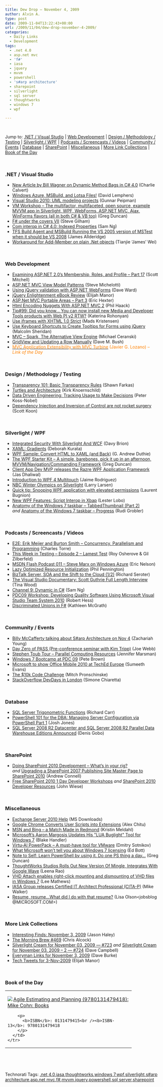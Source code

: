```yaml
---
title: Dew Drop – November 4, 2009
author: Alvin A.
type: post
date: 2009-11-04T13:22:43+00:00
url: /2009/11/04/dew-drop-november-4-2009/
categories:
  - Daily Links
  - Development
tags:
  - .net 4.0
  - asp.net mvc
  - 'f#'
  - iasa
  - jquery
  - mvvm
  - powershell
  - 's#arp architecture'
  - sharepoint
  - silverlight
  - sql server
  - thoughtworks
  - windows 7
  - wpf

---
```

&#160;

Jump to: [.NET / Visual Studio][1] | [Web Development][2] | [Design / Methodology / Testing][3] | [Silverlight / WPF][4] | [Podcasts / Screencasts / Videos][5] | [Community / Events][6] | [Database][7] | [SharePoint][8] | [Miscellaneous][9] | [More Link Collections][10] | [Book of the Day][11] 

&#160;

### <a name="dotnet"></a>.NET / Visual Studio

  * [New Article by Bill Wagner on Dynamic Method Bags in C# 4.0][12] (Charlie Calvert)
  * [Windows Azure, MSBuild, and Lotsa Files!][13] (David Lemphers)
  * [Visual Studio 2010: UML modeling projects][14] (Gunnar Peipman)
  * [VM Workshop – The multifactor, multifaceted, open source, example MVVM app in Silverlight, WPF, WebForms, ASP.NET MVC, Ajax, WinForms flavors (all in both C# & VB too)][15] (Greg Duncan)
  * [F# under the covers VII][16] (Steve Gilham)
  * [Com interop in C# 4.0: Indexed Properties][17] (Sam Ng)
  * [TFS Build Agent and MSBuild Running the VS 2005 version of MSTest when it should be VS 2008][18] (James Allderidge)
  * [Workaround for Add-Member on plain .Net objects][19] (Tianjie ‘James’ Wei)

&#160;

### <a name="web"></a>Web Development

  * [Examining ASP.NET 2.0&#8217;s Membership, Roles, and Profile &#8211; Part 17][20] (Scott Mitchell)
  * [ASP.NET MVC View Model Patterns][21] (Steve Michelotti)
  * [Using jQuery validation with ASP.NET WebForms][22] (Dave Ward)
  * [jQuery Enlightenment eBook Review][23] (Elijah Manor)
  * [ASP.Net MVC Portable Areas – Part 3][24] (Eric Hexter)
  * [Html Encoding Nuggets With ASP.NET MVC 2][25] (Phil Haack)
  * [Tip#99: Did you know… You can now install new Media and Developer Tools products with Web PI v2 RTW?][26] (Katerina Rohonyan)
  * [Use iframes with XHTML 1.0 Strict][27] (Mads Kristensen)
  * [Use Keyboard Shortcuts to Create Tooltips for Forms using jQuery][28] (Malcolm Sheridan)
  * [MVC – Spark, The Alternative View Engine][29] (Michael Ceranski)
  * [GridView and Updating a Row Manually][30] (Dave M. Bush)
  * [<font color="#ff8000">MVC Application Extensibility with MVC Turbine</font>][31] <font color="#ff8000">(Javier G. Lozano)<em> – Link of the Day</em></font>

&#160;

### <a name="design"></a>Design / Methodology / Testing

  * [Transparency 101: Basic Transparency Rules][32] (Shawn Farkas)
  * [Turtles and Architecture][33] (Kirk Knoernschild)
  * [Data Driven Engineering: Tracking Usage to Make Decisions][34] (Peter Koss-Nobel)
  * [Dependency Injection and Inversion of Control are not rocket surgery][35] (Scott Koon)

&#160;

### <a name="silverlight"></a>Silverlight / WPF

  * [Integrated Security With Silverlight And WCF][36] (Davy Brion)
  * [XAML: Gradients][37] (Deborah Kurata)
  * [WPF Sample: Convert HTML to XAML (and Back)][38] (G. Andrew Duthie)
  * [The WPF Starter Kit – A simple, barebones, pick it up in an afternoon, MVVM/Navigation/Commanding Framework][39] (Greg Duncan)
  * [Client App Dev MVP releases the Razre WPF Application Framework][40] (Jas Dhaliwal)
  * [Introduction to WPF 4 Multitouch][41] (Jaime Rodriguez)
  * [NBC Winter Olympics on Silverlight][42] (Larry Larsen)
  * [Quick tip: Snooping WPF application with elevated permissions][43] (Laurent Bugnion)
  * [New WPF Features: Script Interop in Xbap][44] (Lester Lobo)
  * [Anatomy of the Windows 7 taskbar – TabbedThumbnail (Part 2)][45] _and_&#160;[Anatomy of the Windows 7 taskbar &#8211; Progress][46] (Rudi Grobler)

&#160;

### <a name="podcasts"></a>Podcasts / Screencasts / Videos

  * [E2E: Erik Meijer and Burton Smith &#8211; Concurrency, Parallelism and Programming][47] (Charles Torre)
  * [This Week in Testing &#8211; Episode 2 &#8211; Lamest Test][48] (Roy Osherove & Gil Zilberfeld)
  * [MSDN Flash Podcast 011 – Steve Marx on Windows Azure][49] (Eric Nelson)
  * [Lazy Optimized Resource Initialization][50] (Phil Pennington)
  * [BizTalk Server, SOA and the Shift to the Cloud (1/2)][51] (Richard Seroter)
  * [The Visual Studio Documentary: Scott Guthrie Full Length Interview][52] (Tina Wood)
  * [Channel 9: Dynamic in C#][53] (Sam Ng)
  * [PDC09 Workshop: Developing Quality Software Using Microsoft Visual Studio Team System 2010][54] (Robert Hess)
  * [Discriminated Unions in F#][55] (Kathleen McGrath)

&#160;

### <a name="events"></a>Community / Events

  * [Billy McCafferty talking about S#arp Architecture on Nov 4][56] (Zachariah Young)
  * [Day Zero of PASS (Pre-conference seminar with Kim Tripp)][57] (Joe Webb)
  * [Stephen Toub Tour – Parallel Computing Resources][58] (Jennifer Marsman)
  * [Windows 7 Bootcamp at PDC 09][59] (Pete Brown)
  * [Microsoft to show Office Mobile 2010 at TechEd Europe][60] (Sumeeth Evans)
  * [The $10k Code Challenge][61] (Mitch Pronschinske)
  * [StackOverflow DevDays in London][62] (Simone Chiaretta)

&#160;

### <a name="db"></a>Database

  * [SQL Server Trigonometric Functions][63] (Richard Carr)
  * [PowerShell 101 for the DBA: Managing Server Configuration via PowerShell Part 1][64] (Josh Jones)
  * [SQL Server 2008 R2 Datacenter and SQL Server 2008 R2 Parallel Data Warehouse Editions Announced][65] (Denis Gobo)

&#160;

### <a name="sp"></a>SharePoint

  * [Doing SharePoint 2010 Development – What’s in your rig?][66] _and_&#160;[Upgrading a SharePoint 2007 Publishing Site Master Page to SharePoint 2010][67] (Andrew Connell)
  * [Free SharePoint 2010 1 Day Developer Workshops][68] _and_&#160;[SharePoint 2010 Developer Resources][69] (John Wiese)

&#160;

### <a name="misc"></a>Miscellaneous

  * [Exchange Server 2010 Help][70] (MS Downloads)
  * [Google Chrome Converts User Scripts into Extensions][71] (Alex Chitu)
  * [MSN and Bing &#8211; a Match Made in Redmond][72] (Kristin Meldahl)
  * [Microsoft&#8217;s Aaron Margosis Updates His "LUA Buglight" Tool for Windows 7][73] (Blake Handler)
  * [Virtu-Al PowerPack – A must-have tool for VMware][74] (Dmitry Sotnikov)
  * [What Microsoft won&#8217;t tell you about Windows 7 licensing][75] (Ed Bott)
  * [Note to Self: Learn PowerShell by using it. Do one PS thing a day…][76] (Greg Duncan)
  * [ThoughtWorks Studios Rolls Out New Version Of Mingle, Integrates With Google Wave][77] (Leena Rao)
  * [VHD Attach enables right-click mounting and dismounting of VHD files in Windows 7][78] (Lee Mathews)
  * [IASA Group releases Certified IT Architect Professional (CITA-P)][79] (Mike Walker)
  * [Resume, resume&#8230;What did I do with that resume?][80] (Lisa Olson<jobsblog @MICROSOFT.COM>)

&#160;

### <a name="links"></a>More Link Collections

  * [Interesting Finds: November 3, 2009][81] (Jason Haley)
  * [The Morning Brew #469][82] (Chris Alcock)
  * [Silverlight Cream for November 03, 2009 &#8212; #723][83] _and_&#160;[Silverlight Cream for November 03, 2009 &#8211; 2 &#8212; #724][84] (Dave Campbell)
  * [Everyman Links for November 3, 2009][85] (Dave Burke)
  * [Tech Tweets for 3-Nov-2009][86] (Elijah Manor)

&#160;

### <a name="book"></a>Book of the Day

<div style="padding-bottom: 0px; margin: 0px; padding-left: 0px; padding-right: 0px; display: inline; float: none; padding-top: 0px" id="scid:7dc1bd33-94bd-46fd-a20b-0131235bcd47:65c63e61-bff3-4206-a665-b15c8ff02f4d" class="wlWriterSmartContent">
  <table cellspacing="0" cellpadding="2" width="400" border="0" unselectable="on">
    <tr>
      <td valign="top" width="400">
        <p>
          <a title="Agile Estimating and Planning (9780131479418): Mike Cohn: Books" href="http://www.amazon.com/exec/obidos/ASIN/0131479415/alvinashcraft-20"><img data-recalc-dims="1" decoding="async" src="https://i0.wp.com/images.amazon.com/images/P/0131479415.01.MZZZZZZZ.jpg?w=660" border="0" align="left" style="float:left" />Agile Estimating and Planning (9780131479418): Mike Cohn: Books</a>
        </p>
        
        <p>
          <b>ISBN</b>: 0131479415<br /><b>ISBN-13</b>: 9780131479418
        </p>
      </td>
    </tr>
  </table>
</div>

&#160;

<div style="padding-bottom: 0px; margin: 0px; padding-left: 0px; padding-right: 0px; display: inline; float: none; padding-top: 0px" id="scid:C16BAC14-9A3D-4c50-9394-FBFEF7A93539:572c7072-31e6-498a-8bf6-88c774890f18" class="wlWriterSmartContent">
  <!--dotnetkickit-->
</div>

&#160;

<div style="padding-bottom: 0px; margin: 0px; padding-left: 0px; padding-right: 0px; display: inline; float: none; padding-top: 0px" id="scid:0767317B-992E-4b12-91E0-4F059A8CECA8:446eddbb-dc60-4354-9298-b761c342d6b2" class="wlWriterSmartContent">
  Technorati Tags: <a href="http://technorati.com/tags/.net+4.0" rel="tag">.net 4.0</a>,<a href="http://technorati.com/tags/iasa" rel="tag">iasa</a>,<a href="http://technorati.com/tags/thoughtworks" rel="tag">thoughtworks</a>,<a href="http://technorati.com/tags/windows+7" rel="tag">windows 7</a>,<a href="http://technorati.com/tags/wpf" rel="tag">wpf</a>,<a href="http://technorati.com/tags/silverlight" rel="tag">silverlight</a>,<a href="http://technorati.com/tags/s%23arp+architecture" rel="tag">s#arp architecture</a>,<a href="http://technorati.com/tags/asp.net+mvc" rel="tag">asp.net mvc</a>,<a href="http://technorati.com/tags/f%23" rel="tag">f#</a>,<a href="http://technorati.com/tags/mvvm" rel="tag">mvvm</a>,<a href="http://technorati.com/tags/jquery" rel="tag">jquery</a>,<a href="http://technorati.com/tags/powershell" rel="tag">powershell</a>,<a href="http://technorati.com/tags/sql+server" rel="tag">sql server</a>,<a href="http://technorati.com/tags/sharepoint" rel="tag">sharepoint</a>
</div>

<div class="wlWriterHeaderFooter" style="margin:0px; padding:0px 0px 0px 0px;">
  <p>
    <br /> </div>

 [1]: https://morningdew-bpc6g3a0fgaxdxcu.eastus2-01.azurewebsites.net/#dotnet
 [2]: https://morningdew-bpc6g3a0fgaxdxcu.eastus2-01.azurewebsites.net/#web
 [3]: https://morningdew-bpc6g3a0fgaxdxcu.eastus2-01.azurewebsites.net/#design
 [4]: https://morningdew-bpc6g3a0fgaxdxcu.eastus2-01.azurewebsites.net/#silverlight
 [5]: https://morningdew-bpc6g3a0fgaxdxcu.eastus2-01.azurewebsites.net/#podcasts
 [6]: https://morningdew-bpc6g3a0fgaxdxcu.eastus2-01.azurewebsites.net/#events
 [7]: https://morningdew-bpc6g3a0fgaxdxcu.eastus2-01.azurewebsites.net/#db
 [8]: https://morningdew-bpc6g3a0fgaxdxcu.eastus2-01.azurewebsites.net/#sp
 [9]: https://morningdew-bpc6g3a0fgaxdxcu.eastus2-01.azurewebsites.net/#misc
 [10]: https://morningdew-bpc6g3a0fgaxdxcu.eastus2-01.azurewebsites.net/#links
 [11]: https://morningdew-bpc6g3a0fgaxdxcu.eastus2-01.azurewebsites.net/#book
 [12]: http://blogs.msdn.com/charlie/archive/2009/11/03/new-article-by-bill-wagner-on-dynamic-method-bags.aspx
 [13]: http://blogs.msdn.com/davidlem/archive/2009/11/04/windows-azure-msbuild-and-lotsa-files.aspx
 [14]: http://feedproxy.google.com/~r/gunnarpeipman/~3/9FHf51aKsBY/visual-studio-2010-uml-modeling-projects.aspx
 [15]: http://coolthingoftheday.blogspot.com/2009/11/vm-workshop-multifactor-multifaceted.html
 [16]: http://stevegilham.blogspot.com/2009/11/f-under-covers-vii.html
 [17]: http://blogs.msdn.com/samng/archive/2009/11/03/com-interop-in-c-4-0-indexed-properties.aspx
 [18]: http://blogs.imeta.co.uk/jallderidge/archive/2009/11/03/803.aspx
 [19]: http://blogs.msdn.com/powershell/archive/2009/11/03/workaround-for-add-member-on-plain-net-objects.aspx
 [20]: http://www.4guysfromrolla.com/articles/110409-1.aspx
 [21]: http://geekswithblogs.net/michelotti/archive/2009/10/25/asp.net-mvc-view-model-patterns.aspx
 [22]: http://feedproxy.google.com/~r/Encosia/~3/oohzY8al1iA/
 [23]: http://elijahmanor.com/webdevdotnet/post.aspx?id=8251f379-33f4-4505-9d6a-b9143c2aafdd
 [24]: http://feedproxy.google.com/~r/LosTechies/~3/AzYKPWLtz68/asp-net-mvc-portable-areas-part-3.aspx
 [25]: http://haacked.com/archive/2009/11/03/html-encoding-nuggets-aspnetmvc2.aspx
 [26]: http://blogs.msdn.com/webdevelopertips/archive/2009/11/03/tip-99-did-you-know-you-can-now-install-new-media-and-developer-tools-products-with-web-pi-v2-rtw.aspx
 [27]: http://feedproxy.google.com/~r/netSlave/~3/RoZesj28fdg/post.aspx
 [28]: http://feedproxy.google.com/~r/netCurryRecentArticles/~3/ugIVULwwBBQ/ShowArticle.aspx
 [29]: http://www.codecapers.com/2009/11/mvc-spark-alternative-view-engine.html
 [30]: http://blog.dmbcllc.com/2009/11/04/gridview-and-updating-a-row-manually/
 [31]: http://feedproxy.google.com/~r/lozanotek/~3/o_vPVpfqt0A/MVC_Application_Extensibility_with_MVC_Turbine.aspx
 [32]: http://blogs.msdn.com/shawnfa/archive/2009/11/03/transparency-101-basic-transparency-rules.aspx
 [33]: http://techdistrict.kirkk.com/2009/11/03/turtles-and-architecture/
 [34]: http://blogs.technet.com/office2010/archive/2009/11/03/data-driven-engineering-tracking-usage-to-make-decisions.aspx
 [35]: http://www.lazycoder.com/weblog/2009/11/03/dependency-injection-and-inversion-of-control-are-not-rocket-surgery/
 [36]: http://feedproxy.google.com/~r/davybrion/~3/XdPfs9UqT1c/
 [37]: http://msmvps.com/blogs/deborahk/archive/2009/11/03/xaml-gradients.aspx
 [38]: http://blogs.msdn.com/gduthie/archive/2009/11/03/wpf-sample-convert-html-to-xaml-and-back.aspx
 [39]: http://coolthingoftheday.blogspot.com/2009/11/wpf-starter-kit-simple-barebones-pick.html
 [40]: http://blogs.msdn.com/mvpawardprogram/archive/2009/11/03/client-app-dev-mvp-releases-the-razre-wpf-application-framework.aspx
 [41]: http://blogs.msdn.com/jaimer/archive/2009/11/04/introduction-to-wpf-4-multitouch.aspx
 [42]: http://on10.net/blogs/larry/NBC-Winter-Olympics-on-Silverlight/
 [43]: http://feedproxy.google.com/~r/galasoft/~3/gR2OG5raaCM/quick-tip-snooping-wpf-application-with-elevated-permissions.aspx
 [44]: http://blogs.msdn.com/llobo/archive/2009/11/03/new-wpf-features-script-interop-in-xbap.aspx
 [45]: http://dotnet.org.za/rudi/archive/2009/11/04/anatomy-of-the-windows-7-taskbar-tabbedthumbnail-part-2.aspx
 [46]: http://dotnet.org.za/rudi/archive/2009/11/04/anatomy-of-the-windows-7-taskbar-progress.aspx
 [47]: http://channel9.msdn.com/shows/Going+Deep/E2E-Erik-Meijer-and-Burton-Smith-Concurrency-Parallelism-and-Programming/
 [48]: http://learn.typemock.com/this-week-in-test/2009/10/29/episode-2-lamest-test.html
 [49]: http://channel9.msdn.com/posts/Eric+Nelson/MSDN-Flash-Podcast-011--Steve-Marx-on-Windows-Azure/
 [50]: http://channel9.msdn.com/posts/philpenn/LazyltT-Optimized-Resource-Initialization/
 [51]: http://channel9.msdn.com/posts/MSCOMSWE/BizTalk-Server-SOA-and-the-Shift-to-the-Cloud-12/
 [52]: http://channel9.msdn.com/shows/VisualStudioDocumentary/The-Visual-Studio-Documentary-Scott-Guthrie-Full-Length-Interview/
 [53]: http://blogs.msdn.com/samng/archive/2009/11/03/channel-9-dynamic-in-c.aspx
 [54]: http://channel9.msdn.com/shows/The+Knowledge+Chamber/PDC09-Workshop-Developing-Quality-Software-Using-Microsoft-Visual-Studio-Team-System-2010/
 [55]: http://channel9.msdn.com/posts/kmcgrath/Discriminated-Unions-in-FSharp/
 [56]: http://www.zachariahyoung.com/zy/post/2009/11/02/Billy-McCafferty-talking-about-Sarp-Architecture-on-Nov-4.aspx
 [57]: http://webbtechsolutions.com/2009/11/03/day-zero-of-pass-pre-conference-seminar-with-kim-tripp/
 [58]: http://feedproxy.google.com/~r/JenniferMarsman/~3/5zcLZ4wTGzE/stephen-toub-tour-parallel-computing-resources.aspx
 [59]: http://feedproxy.google.com/~r/PeteBrown/~3/rTo1KgHlA9o/Windows-7-Bootcamp-at-PDC-09.aspx
 [60]: http://feeds.bink.nu/~r/binkdotnu/~3/BYqaq-c0JTM/microsoft-to-show-office-mobile-2010-at-teched-europe.aspx
 [61]: http://feeds.dzone.com/~r/zones/dotnet/~3/R1-Rpuez32o/10k-code-challenge
 [62]: http://feeds.dzone.com/~r/zones/dotnet/~3/Z0KxWH0E8jk/stackoverflow-devdays-london
 [63]: http://feedproxy.google.com/~r/BlackwaspLatestAdditions/~3/jJbPo61MYEU/SQLTrigFunctions.aspx
 [64]: http://www.sqlservercentral.com/blogs/joshjones/archive/2009/11/03/powershell-101-for-the-dba-managing-server-configuration-via-powershell-part-1.aspx
 [65]: http://blogs.lessthandot.com/index.php/DataMgmt/DataDesign/sql-server-2008-r2-datacenter-and-sql-se
 [66]: http://feedproxy.google.com/~r/AndrewConnell/~3/7mr1lywsWYs/doing-sharepoint-2010-development-ndash-whatrsquos-in-your-rig.aspx
 [67]: http://feedproxy.google.com/~r/AndrewConnell/~3/GP35WquELHI/upgrading-a-sharepoint-2007-publishing-site-master-page-to-sharepoint.aspx
 [68]: http://blogs.msdn.com/usisvde/archive/2009/11/03/free-sharepoint-2010-1-day-developer-workshops.aspx
 [69]: http://blogs.msdn.com/usisvde/archive/2009/11/03/sharepoint-2010-developer-resources.aspx
 [70]: http://feedproxy.google.com/~r/MicrosoftDownloadCenter/~3/wZOdwPy2IEk/details.aspx
 [71]: http://googlesystem.blogspot.com/2009/11/google-chrome-converts-user-scripts.html
 [72]: http://www.bing.com/community/blogs/search/archive/2009/11/04/msn-and-bing-a-match-made-in-redmond.aspx
 [73]: http://bhandler.spaces.live.com/Blog/cns!70F64BC910C9F7F3!6810.entry
 [74]: http://dmitrysotnikov.wordpress.com/2009/11/03/virtu-al-powerpack-a-must-have-tool-for-vmware/
 [75]: http://feedproxy.google.com/~r/zdnet/Bott/~3/SlwIQ36Yz6Q/
 [76]: http://coolthingoftheday.blogspot.com/2009/11/note-to-self-learn-powershell-by-using.html
 [77]: http://feedproxy.google.com/~r/Techcrunch/~3/U9aAY_lqd7w/
 [78]: http://www.pheedcontent.com/click.phdo?i=a1405d19870d4dbc6c52dd5ca19ee7df
 [79]: http://feedproxy.google.com/~r/MikeWalker/~3/IOn8PTFuT48/iasa-group-releases-certified-it-architect-professional-citap.html
 [80]: http://microsoftjobsblog.com/blog/resumeresume/
 [81]: http://jasonhaley.com/blog/post.aspx?id=bd98f1eb-1549-4dbc-9918-2c7d2238ec91
 [82]: http://feedproxy.google.com/~r/ReflectivePerspective/~3/jjK3RumqFN8/
 [83]: http://geekswithblogs.net/WynApseTechnicalMusings/archive/2009/11/03/135973.aspx
 [84]: http://geekswithblogs.net/WynApseTechnicalMusings/archive/2009/11/03/135984.aspx
 [85]: http://feedproxy.google.com/~r/DaveBurke/~3/UfM_xhO6g3I/post.aspx
 [86]: http://elijahmanor.com/webdevdotnet/post.aspx?id=521d7d1d-843d-45a5-a7b8-2d8f67d7fead